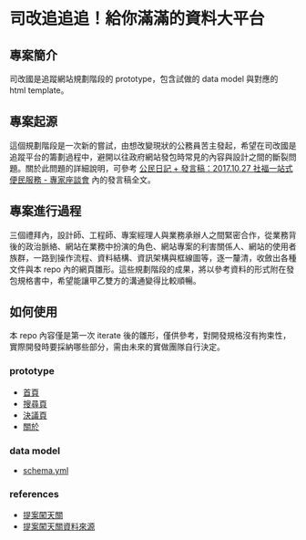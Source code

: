 # 司改追追追！給你滿滿的資料大平台

## 專案簡介

司改國是追蹤網站規劃階段的 prototype，包含試做的 data model 與對應的 html template。

## 專案起源

這個規劃階段是一次新的嘗試，由想改變現狀的公務員苦主發起，希望在司改國是追蹤平台的籌劃過程中，避開以往政府網站發包時常見的內容與設計之間的斷裂問題。關於此問題的詳細說明，可參考 [公民日記 + 發言稿：2017.10.27 社福一站式便民服務 - 專家座談會](https://etblue.blogspot.tw/2017/10/20171027-speech-in-digital-government.html) 內的發言稿全文。

## 專案進行過程

三個禮拜內，設計師、工程師、專案經理人與業務承辦人之間緊密合作，從業務背後的政治脈絡、網站在業務中扮演的角色、網站專案的利害關係人、網站的使用者族群，一路到操作流程、資料結構、資訊架構與框線圖等，逐一釐清，收斂出各種文件與本 repo 內的網頁雛形。這些規劃階段的成果，將以參考資料的形式附在發包規格書中，希望能讓甲乙雙方的溝通變得比較順暢。

## 如何使用

本 repo 內容僅是第一次 iterate 後的雛形，僅供參考，對開發規格沒有拘束性，實際開發時要採納哪些部分，需由未來的實做團隊自行決定。

### prototype

- [首頁](https://etblue.github.io/jrtracker/)
- [搜尋頁](https://etblue.github.io/jrtracker/search)
- [決議頁](https://etblue.github.io/jrtracker/resolution)
- [關於](https://etblue.github.io/jrtracker/about)

### data model

- [schema.yml](https://github.com/ETBlue/jrtracker/blob/gh-pages/_data/schema.yml)

### references

- [提案闖天關](https://etblue.github.io/jrpilot/)
- [提案闖天關資料來源](https://docs.google.com/spreadsheets/d/1CTGZfJ55WJQEq6UexllrXZJvceVP3TRjzNGMgxE-I68/edit?usp=sharing)